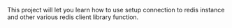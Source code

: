 This project will let you learn how to use setup connection to redis instance and other various redis client  library function.